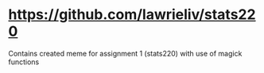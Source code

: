 # https://github.com/lawrieliv/stats220
Contains created meme for assignment 1 (stats220)
with use of magick functions
